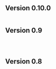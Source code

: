 ## Version 0.10.0

```{include} /release-notes/0.10.0.md
```
## Version 0.9

```{include}/release-notes/0.9.2.md
```

```{include} /release-notes/0.9.1.md
```

```{include} /release-notes/0.9.0.md
```

## Version 0.8

```{include} /release-notes/0.8.1.md
```

```{include} /release-notes/0.8.0.md
```
